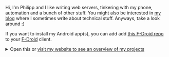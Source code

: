 Hi, I'm Philipp and I like writing web servers, tinkering with my phone, automation and a bunch of other stuff. You might also be interested in [my blog](https://blog.010.one) where I sometimes write about technical stuff. Anyways, take a look around :)

If you want to install my Android app(s), you can add add [this F-Droid repo](https://github.com/xarantolus/fdroid) to your [F-Droid](https://f-droid.org/) client.

<details>
  <summary>Open this or <a href="https://010.one/">visit my website to see an overview of my projects</a></summary>

{{ range .Categories }}
#### {{.Name}}{{with .Description}}
{{.}}{{end}}
{{range .Repos}}
- {{with . | repo}}[{{.Name}}]({{.Link}}{{with .Title}} "{{.}}"{{end}}): {{.Desc | transform}}{{end}}{{end}}
{{end}}

</details>
